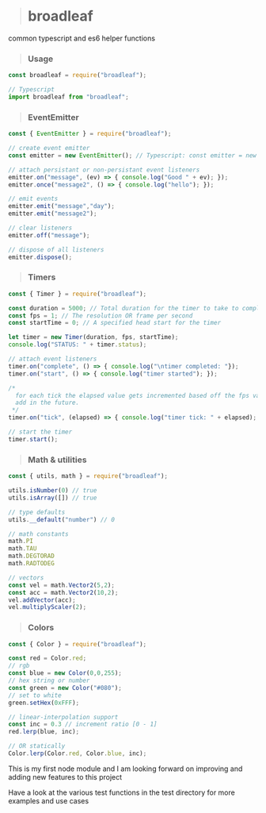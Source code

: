 > # broadleaf
common typescript and es6 helper functions

> ### Usage

```javascript
const broadleaf = require("broadleaf");

// Typescript
import broadleaf from "broadleaf";
```

> ### EventEmitter

```javascript
const { EventEmitter } = require("broadleaf");

// create event emitter
const emitter = new EventEmitter(); // Typescript: const emitter = new EventEmitter<any>();

// attach persistant or non-persistant event listeners
emitter.on("message", (ev) => { console.log("Good " + ev); });
emitter.once("message2", () => { console.log("hello"); });

// emit events
emitter.emit("message","day");
emitter.emit("message2");

// clear listeners
emitter.off("message");

// dispose of all listeners
emitter.dispose();
```

> ### Timers

```javascript
const { Timer } = require("broadleaf");

const duration = 5000; // Total duration for the timer to take to complete
const fps = 1; // The resolution OR frame per second
const startTime = 0; // A specified head start for the timer

let timer = new Timer(duration, fps, startTime);
console.log("STATUS: " + timer.status);

// attach event listeners
timer.on("complete", () => { console.log("\ntimer completed: "});
timer.on("start", () => { console.log("timer started"); });

/* 
  for each tick the elapsed value gets incremented based off the fps value, this data is useful for creating animations, which i will 
  add in the future.
 */
timer.on("tick", (elapsed) => { console.log("timer tick: " + elapsed); });

// start the timer
timer.start();
```

 > ### Math & utilities
  
```javascript
const { utils, math } = require("broadleaf");

utils.isNumber(0) // true
utils.isArray([]) // true

// type defaults
utils.__default("number") // 0

// math constants
math.PI
math.TAU
math.DEGTORAD
math.RADTODEG

// vectors
const vel = math.Vector2(5,2);
const acc = math.Vector2(10,2);
vel.addVector(acc);
vel.multiplyScaler(2);
```

> ### Colors

```javascript
const { Color } = require("broadleaf");

const red = Color.red;
// rgb
const blue = new Color(0,0,255);
// hex string or number
const green = new Color("#080");
// set to white
green.setHex(0xFFF);

// linear-interpolation support
const inc = 0.3 // increment ratio [0 - 1]
red.lerp(blue, inc);

// OR statically
Color.lerp(Color.red, Color.blue, inc);
```

This is my first node module and I am looking forward on improving and adding new features to this project

Have a look at the various test functions
in the test directory for more examples and use cases
